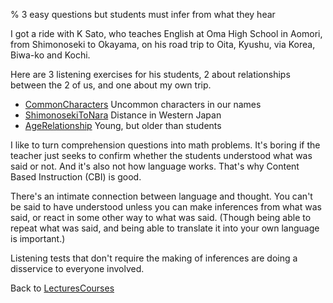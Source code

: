% 3 easy questions but students must infer from what they hear

I got a ride with K Sato, who teaches English at Oma High School in Aomori, from Shimonoseki to Okayama, on his road trip to Oita, Kyushu, via Korea, Biwa-ko and Kochi.

Here are 3 listening exercises for his students, 2 about relationships between the 2 of us, and one about my own trip.

- [CommonCharacters](CommonCharacters.html) Uncommon characters in our names
- [ShimonosekiToNara](ShimonosekiToNara.html) Distance in Western Japan
- [AgeRelationship](AgeRelationship.html) Young, but older than students

I like to turn comprehension questions into math problems. It's boring if the teacher just seeks to confirm whether the students understood what was said or not. And it's also not how language works. That's why Content Based Instruction (CBI) is good.

There's an intimate connection between language and thought. You can't be said to have understood unless you can make inferences from what was said, or react in some other way to what was said. (Though being able to repeat what was said, and being able to translate it into your own language is important.)

Listening tests that don't require the making of inferences are doing a disservice to everyone involved.

Back to [LecturesCourses](LecturesCourses.html)

